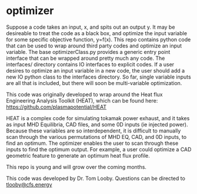 # optimizer
Suppose a code takes an input, x, and spits out an output y.  It may be desireable to treat the code as a black box, and optimize the input variable for some specific objective function, y=f(x).  This repo contains python code that can be used to wrap around third party codes and optimize an input variable.  The base optimizerClass.py provides a generic entry point interface that can be wrapped around pretty much any code.  The interfaces/ directory contains IO interfaces to explicit codes.  If a user desires to optimize an input variable in a new code, the user should add a new IO python class to the interfaces directory.  So far, single variable inputs are all that is included, but there will soon be multi-variable optimization.

This code was originally developed to wrap around the Heat flux Engineering Analysis Toolkit (HEAT), which can be found here:  
https://github.com/plasmapotential/HEAT

HEAT is a complex code for simulating tokamak power exhaust, and it takes as input MHD Equilibria, CAD files, and some 0D inputs (ie injected power).  Because these variables are so interdependent, it is difficult to manually scan through the various permutations of MHD EQ, CAD, and 0D inputs, to find an optimum.  The optimizer enables the user to scan through these inputs to find the optimum output.  For example, a user could optimize a CAD geometric feature to generate an optimum heat flux profile.

This repo is young and will grow over the coming months.  

This code was developed by Dr. Tom Looby.  Questions can be directed to tlooby@cfs.energy
